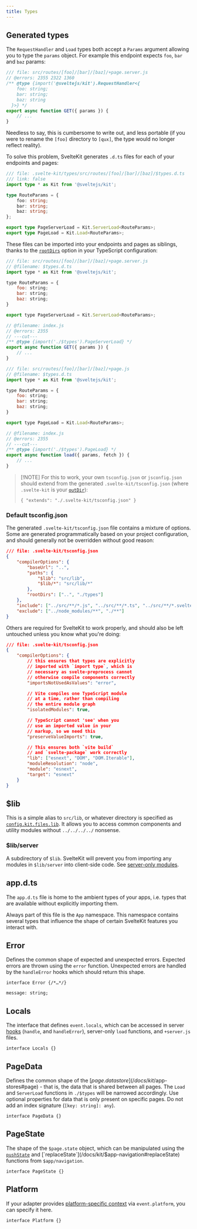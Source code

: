 ```yaml
---
title: Types
---
```


## Generated types

The `RequestHandler` and `Load` types both accept a `Params` argument allowing you to type the `params` object. For example this endpoint expects `foo`, `bar` and `baz` params:

```js
/// file: src/routes/[foo]/[bar]/[baz]/+page.server.js
// @errors: 2355 2322 1360
/** @type {import('@sveltejs/kit').RequestHandler<{
    foo: string;
    bar: string;
    baz: string
  }>} */
export async function GET({ params }) {
	// ...
}
```

Needless to say, this is cumbersome to write out, and less portable (if you were to rename the `[foo]` directory to `[qux]`, the type would no longer reflect reality).

To solve this problem, SvelteKit generates `.d.ts` files for each of your endpoints and pages:

```ts
/// file: .svelte-kit/types/src/routes/[foo]/[bar]/[baz]/$types.d.ts
/// link: false
import type * as Kit from '@sveltejs/kit';

type RouteParams = {
	foo: string;
	bar: string;
	baz: string;
};

export type PageServerLoad = Kit.ServerLoad<RouteParams>;
export type PageLoad = Kit.Load<RouteParams>;
```

These files can be imported into your endpoints and pages as siblings, thanks to the [`rootDirs`](https://www.typescriptlang.org/tsconfig#rootDirs) option in your TypeScript configuration:

```js
/// file: src/routes/[foo]/[bar]/[baz]/+page.server.js
// @filename: $types.d.ts
import type * as Kit from '@sveltejs/kit';

type RouteParams = {
	foo: string;
	bar: string;
	baz: string;
}

export type PageServerLoad = Kit.ServerLoad<RouteParams>;

// @filename: index.js
// @errors: 2355
// ---cut---
/** @type {import('./$types').PageServerLoad} */
export async function GET({ params }) {
	// ...
}
```

```js
/// file: src/routes/[foo]/[bar]/[baz]/+page.js
// @filename: $types.d.ts
import type * as Kit from '@sveltejs/kit';

type RouteParams = {
	foo: string;
	bar: string;
	baz: string;
}

export type PageLoad = Kit.Load<RouteParams>;

// @filename: index.js
// @errors: 2355
// ---cut---
/** @type {import('./$types').PageLoad} */
export async function load({ params, fetch }) {
	// ...
}
```

> [!NOTE] For this to work, your own `tsconfig.json` or `jsconfig.json` should extend from the generated `.svelte-kit/tsconfig.json` (where `.svelte-kit` is your [`outDir`](configuration#outDir)):
>
> `{ "extends": "./.svelte-kit/tsconfig.json" }`

### Default tsconfig.json

The generated `.svelte-kit/tsconfig.json` file contains a mixture of options. Some are generated programmatically based on your project configuration, and should generally not be overridden without good reason:

```json
/// file: .svelte-kit/tsconfig.json
{
	"compilerOptions": {
		"baseUrl": "..",
		"paths": {
			"$lib": "src/lib",
			"$lib/*": "src/lib/*"
		},
		"rootDirs": ["..", "./types"]
	},
	"include": ["../src/**/*.js", "../src/**/*.ts", "../src/**/*.svelte"],
	"exclude": ["../node_modules/**", "./**"]
}
```

Others are required for SvelteKit to work properly, and should also be left untouched unless you know what you're doing:

```json
/// file: .svelte-kit/tsconfig.json
{
	"compilerOptions": {
		// this ensures that types are explicitly
		// imported with `import type`, which is
		// necessary as svelte-preprocess cannot
		// otherwise compile components correctly
		"importsNotUsedAsValues": "error",

		// Vite compiles one TypeScript module
		// at a time, rather than compiling
		// the entire module graph
		"isolatedModules": true,

		// TypeScript cannot 'see' when you
		// use an imported value in your
		// markup, so we need this
		"preserveValueImports": true,

		// This ensures both `vite build`
		// and `svelte-package` work correctly
		"lib": ["esnext", "DOM", "DOM.Iterable"],
		"moduleResolution": "node",
		"module": "esnext",
		"target": "esnext"
	}
}
```

## $lib

This is a simple alias to `src/lib`, or whatever directory is specified as [`config.kit.files.lib`](configuration#files). It allows you to access common components and utility modules without `../../../../` nonsense.

### $lib/server

A subdirectory of `$lib`. SvelteKit will prevent you from importing any modules in `$lib/server` into client-side code. See [server-only modules](server-only-modules).

## app.d.ts

The `app.d.ts` file is home to the ambient types of your apps, i.e. types that are available without explicitly importing them.

Always part of this file is the `App` namespace. This namespace contains several types that influence the shape of certain SvelteKit features you interact with.

## Error

Defines the common shape of expected and unexpected errors. Expected errors are thrown using the `error` function. Unexpected errors are handled by the `handleError` hooks which should return this shape.

<div class="ts-block">

```dts
interface Error {/*…*/}
```

<div class="ts-block-property">

```dts
message: string;
```

<div class="ts-block-property-details"></div>
</div></div>

## Locals

The interface that defines `event.locals`, which can be accessed in server [hooks](/docs/kit/hooks) (`handle`, and `handleError`), server-only `load` functions, and `+server.js` files.

<div class="ts-block">

```dts
interface Locals {}
```

</div>

## PageData

Defines the common shape of the [$page.data store](/docs/kit/$app-stores#page) - that is, the data that is shared between all pages.
The `Load` and `ServerLoad` functions in `./$types` will be narrowed accordingly.
Use optional properties for data that is only present on specific pages. Do not add an index signature (`[key: string]: any`).

<div class="ts-block">

```dts
interface PageData {}
```

</div>

## PageState

The shape of the `$page.state` object, which can be manipulated using the [`pushState`](/docs/kit/$app-navigation#pushState) and [`replaceState`](/docs/kit/$app-navigation#replaceState) functions from `$app/navigation`.

<div class="ts-block">

```dts
interface PageState {}
```

</div>

## Platform

If your adapter provides [platform-specific context](/docs/kit/adapters#Platform-specific-context) via `event.platform`, you can specify it here.

<div class="ts-block">

```dts
interface Platform {}
```

</div>


